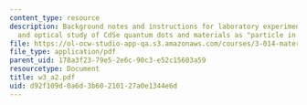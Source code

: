 ```yaml
---
content_type: resource
description: Background notes and instructions for laboratory experiments on synthesis
  and optical study of CdSe quantum dots and materials as "particle in a box" models.
file: https://ol-ocw-studio-app-qa.s3.amazonaws.com/courses/3-014-materials-laboratory-fall-2006/d92f109d0a6d3b60210127a0e1344e6d_w3_a2.pdf
file_type: application/pdf
parent_uid: 178a3f23-79e5-2e6c-90c3-e52c15603a59
resourcetype: Document
title: w3_a2.pdf
uid: d92f109d-0a6d-3b60-2101-27a0e1344e6d
---
```

